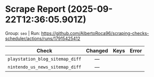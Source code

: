 # Scrape Report (2025-09-22T12:36:05.901Z)

Group: `seo`  |  Run: https://github.com/AlbertoRoca96/scraping-checks-scheduler/actions/runs/17915425412

| Check | Changed | Keys | Error |
|---|:---:|:--|:--|
| `playstation_blog_sitemap_diff` | — |  |  |
| `nintendo_us_news_sitemap_diff` | — |  |  |
